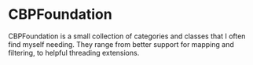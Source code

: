 # CBPFoundation

CBPFoundation is a small collection of categories and classes that I often find myself needing. They range from better support for mapping and filtering, to helpful threading extensions.

